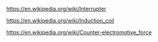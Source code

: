 https://en.wikipedia.org/wiki/Interrupter

https://en.wikipedia.org/wiki/Induction_coil

https://en.wikipedia.org/wiki/Counter-electromotive_force
